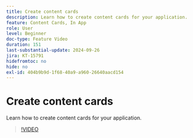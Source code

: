 ```yaml
---
title: Create content cards
description: Learn how to create content cards for your application.
feature: Content Cards, In App
role: User
level: Beginner
doc-type: Feature Video
duration: 151
last-substantial-update: 2024-09-26
jira: KT-15791
hidefromtoc: no
hide: no
exl-id: 404b9b9d-1f68-40a9-a960-26640aacd154
---
```

# Create content cards

Learn how to create content cards for your application.

>[!VIDEO](https://video.tv.adobe.com/v/3434783/?learn=on)
